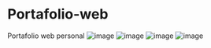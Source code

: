 # Portafolio-web
Portafolio web personal
![image](https://user-images.githubusercontent.com/81586887/150032016-84450bc9-5199-46ae-84f6-7b66d789c82f.png)
![image](https://user-images.githubusercontent.com/81586887/150034401-756fe338-766c-4591-8352-72322940721f.png)
![image](https://user-images.githubusercontent.com/81586887/150034293-e8c150e6-e355-4cdc-bcf4-5b3564942d9c.png)
![image](https://user-images.githubusercontent.com/81586887/150034340-faa49c27-c3e6-4f77-8d0a-065c782bf3d6.png)

